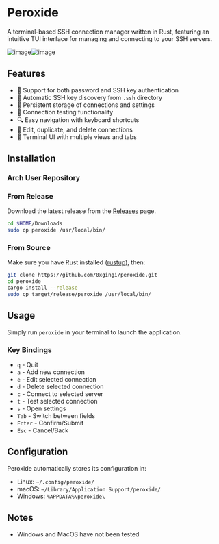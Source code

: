 # Peroxide

A terminal-based SSH connection manager written in Rust, featuring an intuitive TUI interface for managing and connecting to your SSH servers.

![image](https://github.com/user-attachments/assets/8719615d-fbd7-4420-a953-2752fc1677ae)![image](https://github.com/user-attachments/assets/f575ef87-c0d7-4efe-bc77-e5b063d8b6dc)



## Features

- 🔑 Support for both password and SSH key authentication
- 📁 Automatic SSH key discovery from `.ssh` directory
- 💾 Persistent storage of connections and settings
- 🔄 Connection testing functionality
- 🔍 Easy navigation with keyboard shortcuts
- 📝 Edit, duplicate, and delete connections
- 🎨 Terminal UI with multiple views and tabs

## Installation

### Arch User Repository



### From Release

Download the latest release from the [Releases](https://github.com/0xgingi/peroxide/releases) page.

```bash
cd $HOME/Downloads
sudo cp peroxide /usr/local/bin/
```

### From Source
Make sure you have Rust installed ([rustup](https://rustup.rs/)), then:

```bash
git clone https://github.com/0xgingi/peroxide.git
cd peroxide
cargo install --release
sudo cp target/release/peroxide /usr/local/bin/
```

## Usage

Simply run `peroxide` in your terminal to launch the application.

### Key Bindings

- `q` - Quit
- `a` - Add new connection
- `e` - Edit selected connection
- `d` - Delete selected connection
- `c` - Connect to selected server
- `t` - Test selected connection
- `s` - Open settings
- `Tab` - Switch between fields
- `Enter` - Confirm/Submit
- `Esc` - Cancel/Back

## Configuration

Peroxide automatically stores its configuration in:
- Linux: `~/.config/peroxide/`
- macOS: `~/Library/Application Support/peroxide/`
- Windows: `%APPDATA%\peroxide\`

## Notes

- Windows and MacOS have not been tested
